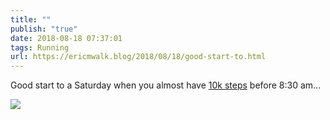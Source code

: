 ```yaml
---
title: ""
publish: "true"
date: 2018-08-18 07:37:01
tags: Running
url: https://ericmwalk.blog/2018/08/18/good-start-to.html
---
```


Good start to a Saturday when you almost have [10k steps](https://www.strava.com/activities/1780388710) before 8:30 am...

![](https://ericmwalk.blog/uploads/2022/f71db5f1d8.jpg)